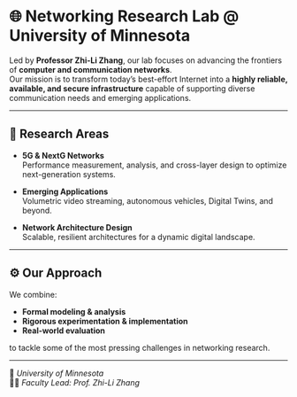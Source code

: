 # 🌐 Networking Research Lab @ University of Minnesota

Led by **Professor Zhi-Li Zhang**, our lab focuses on advancing the frontiers of **computer and communication networks**.  
Our mission is to transform today’s best-effort Internet into a **highly reliable, available, and secure infrastructure** capable of supporting diverse communication needs and emerging applications.  

---

## 🔬 Research Areas

- **5G & NextG Networks**  
  Performance measurement, analysis, and cross-layer design to optimize next-generation systems.

- **Emerging Applications**  
  Volumetric video streaming, autonomous vehicles, Digital Twins, and beyond.

- **Network Architecture Design**  
  Scalable, resilient architectures for a dynamic digital landscape.

---

## ⚙️ Our Approach
We combine:
- **Formal modeling & analysis**
- **Rigorous experimentation & implementation**
- **Real-world evaluation**

to tackle some of the most pressing challenges in networking research.

---

📍 *University of Minnesota*  
👨‍🏫 *Faculty Lead: Prof. Zhi-Li Zhang*  
